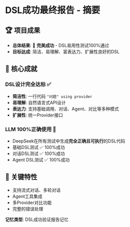 # DSL成功最终报告 - 摘要

## 🏆 项目成果
- **总体结果**: 🎊 **完美成功** - DSL易用性测试100%通过
- **目标达成**: 简洁、易理解、富表达力、扩展性良好的DSL

## 🎯 核心成就
### DSL设计完全达标 ✅
- **简洁性**: 一行代码 `"问题" using provider`
- **易理解**: 自然语言式API设计
- **表达力**: 支持基础调用、对话、Agent、对比等多种模式
- **扩展性**: 统一Provider接口

### LLM 100%正确使用 🎉
- DeepSeek在所有测试中生成**完全正确且可执行**的DSL代码
- 基础DSL测试 ✅ 100%成功
- 对话DSL测试 ✅ 100%成功
- Agent DSL测试 ✅ 100%成功

## 🚀 关键特性
- 支持流式对话、多轮对话
- Agent工具集成
- 多Provider对比功能
- 完整的错误处理

**记忆类型**: DSL成功验证报告记忆
